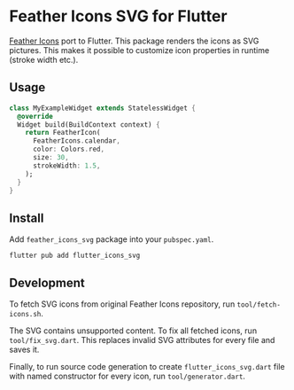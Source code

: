 # Feather Icons SVG for Flutter

[Feather Icons](https://feathericons.com/) port to Flutter. This package renders the icons as SVG
pictures. This makes it possible to customize icon properties in runtime (stroke width etc.).

## Usage

```dart
class MyExampleWidget extends StatelessWidget {
  @override
  Widget build(BuildContext context) {
    return FeatherIcon(
      FeatherIcons.calendar,
      color: Colors.red,
      size: 30,
      strokeWidth: 1.5,
    );
  }
}
```

## Install

Add `feather_icons_svg` package into your `pubspec.yaml`.

```shell
flutter pub add flutter_icons_svg
```

## Development

To fetch SVG icons from original Feather Icons repository, run `tool/fetch-icons.sh`.

The SVG contains unsupported content. To fix all fetched icons, run `tool/fix_svg.dart`. This
replaces invalid SVG attributes for every file and saves it.

Finally, to run source code generation to create `flutter_icons_svg.dart` file with named
constructor for every icon, run `tool/generator.dart`.
